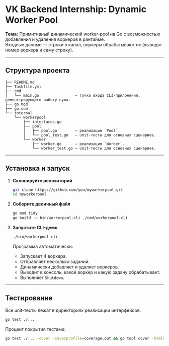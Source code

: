 # VK Backend Internship: Dynamic Worker Pool

**Тема:** Примитивный динамический worker-pool на Go с возможностью добавления и удаления воркеров в рантайме.  
Входные данные — строки в канал, воркеры обрабатывают их (выводят номер воркера и саму строку).

---

## Структура проекта
```
├── README.md
├── Taskfile.yml
├── cmd
│   └── main.go                — точка входа CLI-приложения, демонстрирующего работу пула.
├── go.mod
├── go.sum
└── internal
    └── workerpool
        ├── interfaces.go
        ├── pool
        │   ├── pool.go        — реализация `Pool`.
        │   └── pool_test.go   — unit-тесты для основных сценариев.
        └── worker
            ├── worker.go      — реализация `Worker`.
            └── worker_test.go — unit-тесты для основных сценариев.
```

---

## Установка и запуск

1. **Склонируйте репозиторий**  
   ```bash
   git clone https://github.com/you/myworkerpool.git
   cd myworkerpool
   ```

2. **Соберите двоичный файл**

   ```bash
   go mod tidy
   go build -o bin/workerpool-cli ./cmd/workerpool-cli
   ```

3. **Запустите CLI-демо**

   ```bash
   ./bin/workerpool-cli
   ```

   Программа автоматически:

   * Запускает 4 воркера.
   * Отправляет несколько заданий.
   * Динамически добавляет и удаляет воркеров.
   * Выводит в консоль, какой воркер и какую задачу обрабатывает.
   * Выполняет `Shutdown`.

---

## Тестирование

Все unit-тесты лежат в директориях реализации интерфейсов.

```bash
go test ./...
```

Процент покрытия тестами:

```bash
go test ./... -cover -coverprofile=coverage.out && go tool cover -html=coverage.out
```
